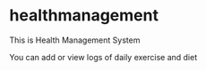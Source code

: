 # healthmanagement
This is Health Management System

You can add or view logs of daily exercise and diet 
